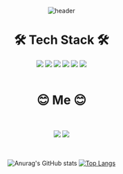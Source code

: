 <div align=center>

![header](https://capsule-render.vercel.app/api?type=waving&color=auto&height=300&section=header&text=Welcome&fontSize=90&fontColor=#ffff)



 #  🛠️ Tech Stack 🛠️



<img src ="https://img.shields.io/badge/Java-007396?style=flat-square&logo=Java&logoColor=white"/>  <img src ="https://img.shields.io/badge/Javascript-F7DF1E?style=flat-square&logo=Javascript&logoColor=black"/>  <img src ="https://img.shields.io/badge/Spring-6DB33F?style=flat-square&logo=Spring&logoColor=white"/>  <img src ="https://img.shields.io/badge/Mysql-4479A1?style=flat-square&logo=Mysql&logoColor=white"/>  <img src ="https://img.shields.io/badge/HTML5-E34F26?style=flat-square&logo=HTML5&logoColor=white"/>  <img src ="https://img.shields.io/badge/CSS3-1572B6?style=flat-square&logo=CSS3&logoColor=white"/>
<br>
<br>
#  😊 Me 😊
<br>
<br>
<a href="https://velog.io/@haseung22"><img src ="https://img.shields.io/badge/Velog-6DB33F?style=flat-square&logo=Velog&logoColor=white"/></a> <a href="mailto:dlgktmd0naver.com"><img src ="https://img.shields.io/badge/Naver-6DB33F?style=flat-square&logo=Naver&logoColor=white"/></a>
<br>
<br>
<br>

![Anurag's GitHub stats](https://github-readme-stats.vercel.app/api?username=HaSeung2&show_icons=true&theme=radical)          [![Top Langs](https://github-readme-stats.vercel.app/api/top-langs/?username=HaSeung2&layout=compact)](https://github.com/HaSeung2/github-readme-stats)


<!---
HaSeung2/HaSeung2 is a ✨ special ✨ repository because its `README.md` (this file) appears on your GitHub profile.
You can click the Preview link to take a look at your changes.
--->


</div>

